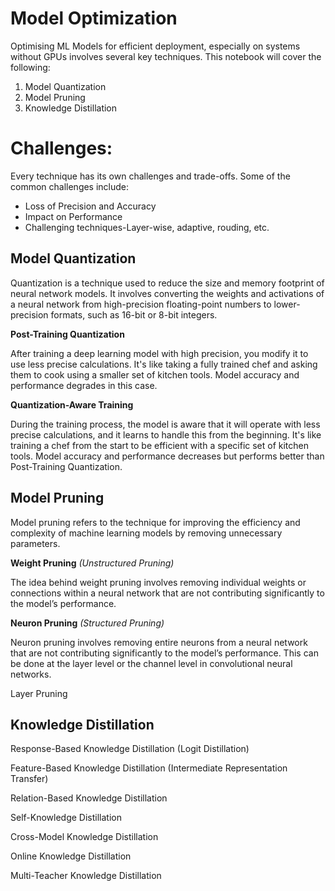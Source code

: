 # Model Optimization

Optimising ML Models for efficient deployment, especially on systems without GPUs involves several key techniques. This notebook will cover the following:

1. Model Quantization
2. Model Pruning
3. Knowledge Distillation

# Challenges:

Every technique has its own challenges and trade-offs. Some of the common challenges include:

- Loss of Precision and Accuracy
- Impact on Performance
- Challenging techniques-Layer-wise, adaptive, rouding, etc.

## Model Quantization

Quantization is a technique used to reduce the size and memory footprint of neural network models. It involves converting the weights and activations of a neural network from high-precision floating-point numbers to lower-precision formats, such as 16-bit or 8-bit integers.

**Post-Training Quantization**

After training a deep learning model with high precision, you modify it to use less precise calculations. It's like taking a fully trained chef and asking them to cook using a smaller set of kitchen tools. Model accuracy and performance degrades in this case.

**Quantization-Aware Training**

During the training process, the model is aware that it will operate with less precise calculations, and it learns to handle this from the beginning. It's like training a chef from the start to be efficient with a specific set of kitchen tools. Model accuracy and performance decreases but performs better than Post-Training Quantization.

## Model Pruning

Model pruning refers to the technique for improving the efficiency and complexity of machine learning models by removing unnecessary parameters. 


**Weight Pruning** *(Unstructured Pruning)*

The idea behind weight pruning involves removing individual weights or connections within a neural network that are not contributing significantly to the model’s performance.

**Neuron Pruning** *(Structured Pruning)*

Neuron pruning involves removing entire neurons from a neural network that are not contributing significantly to the model’s performance. This can be done at the layer level or the channel level in convolutional neural networks.

Layer Pruning

## Knowledge Distillation

Response-Based Knowledge Distillation (Logit Distillation)

Feature-Based Knowledge Distillation (Intermediate Representation Transfer)

Relation-Based Knowledge Distillation

Self-Knowledge Distillation

Cross-Model Knowledge Distillation

Online Knowledge Distillation

Multi-Teacher Knowledge Distillation